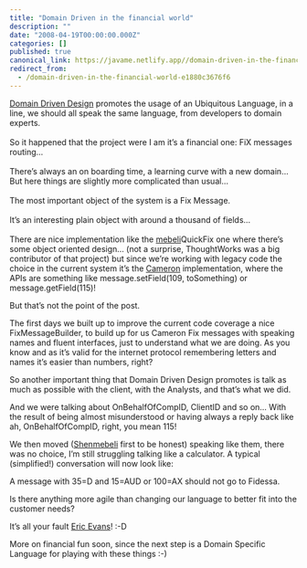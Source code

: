 ```yaml
---
title: "Domain Driven in the financial world"
description: ""
date: "2008-04-19T00:00:00.000Z"
categories: []
published: true
canonical_link: https://javame.netlify.app//domain-driven-in-the-financial-world-e1880c3676f6
redirect_from:
  - /domain-driven-in-the-financial-world-e1880c3676f6
---
```


[Domain Driven Design](http://www.domainlanguage.com/about/ericevans.html) promotes the usage of an Ubiquitous Language, in a line, we should all speak the same language, from developers to domain experts.  
   
So it happened that the project were I am it’s a financial one: FiX messages routing…  
   
There’s always an on boarding time, a learning curve with a new domain…   
But here things are slightly more complicated than usual…  
   
The most important object of the system is a Fix Message.  
   
It’s an interesting plain object with around a thousand of fields…  
   
There are nice implementation like the [mebeli](http://www.videnov.com/)QuickFix one where there’s some object oriented design… (not a surprise, ThoughtWorks was a big contributor of that project) but since we’re working with legacy code the choice in the current system it’s the [Cameron](http://www.orcsoftware.com/Solutions/Orc-Connect/CameronFIX-Universal-Server/) implementation, where the APIs are something like message.setField(109, toSomething) or message.getField(115)!  
  
But that’s not the point of the post.  
  
The first days we built up to improve the current code coverage a nice FixMessageBuilder, to build up for us Cameron Fix messages with speaking names and fluent interfaces, just to understand what we are doing. As you know and as it’s valid for the internet protocol remembering letters and names it’s easier than numbers, right?  
  
So another important thing that Domain Driven Design promotes is talk as much as possible with the client, with the Analysts, and that’s what we did.  
  
And we were talking about OnBehalfOfCompID, ClientID and so on… With the result of being almost misunderstood or having always a reply back like ah, OnBehalfOfCompID, right, you mean 115!  
  
We then moved ([Shen](http://www.linkedin.com/in/shentham)[mebeli](http://www.videnov.com/) first to be honest) speaking like them, there was no choice, I’m still struggling talking like a calculator. A typical (simplified!) conversation will now look like:  
  
A message with 35=D and 15=AUD or 100=AX should not go to Fidessa.  
  
Is there anything more agile than changing our language to better fit into the customer needs?  
  
It’s all your fault [Eric Evans](http://www.domainlanguage.com/about/ericevans.html)! :-D

More on financial fun soon, since the next step is a Domain Specific Language for playing with these things :-)
